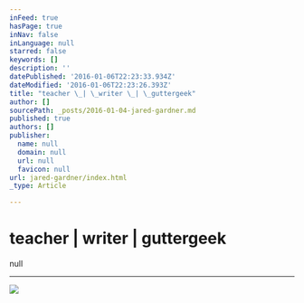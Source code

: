 ```yaml
---
inFeed: true
hasPage: true
inNav: false
inLanguage: null
starred: false
keywords: []
description: ''
datePublished: '2016-01-06T22:23:33.934Z'
dateModified: '2016-01-06T22:23:26.393Z'
title: "teacher \_| \_writer \_| \_guttergeek"
author: []
sourcePath: _posts/2016-01-04-jared-gardner.md
published: true
authors: []
publisher:
  name: null
  domain: null
  url: null
  favicon: null
url: jared-gardner/index.html
_type: Article

---
```

# **teacher  |  writer  |  guttergeek**
null

****
![](https://s3-us-west-2.amazonaws.com/the-grid-img/p/c1ab68ba699bcb3d4c1a505bf13805199e636e22.jpg)